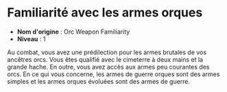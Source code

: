 # Familiarité avec les armes orques

 * **Nom d'origine** : Orc Weapon Familiarity
 * **Niveau** : 1


<p>Au combat, vous avez une prédilection pour les armes brutales de vos ancêtres orcs. Vous êtes qualifié avec le cimeterre à deux mains et la grande hache. En outre, vous avez accès aux armes peu courantes des orcs. En ce qui vous concerne, les armes de guerre orques sont des armes simples et les armes orques évoluées sont des armes de guerre.</p>
